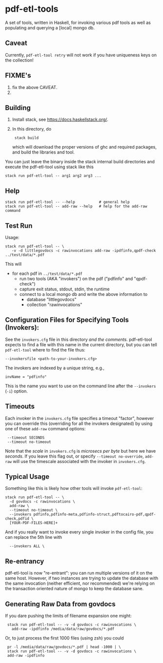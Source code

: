 # pdf-etl-tools

A set of tools, written in Haskell, for invoking various pdf tools
as well as populating and querying a [local] mongo db.

## Caveat

Currently, `pdf-etl-tool retry` will not work if you have uniqueness keys
on the collection!

## FIXME's

 1. fix the above CAVEAT.
 2. <much more>

## Building

1. Install stack, see https://docs.haskellstack.org/.

2. In this directory, do

        stack build

   which will download the proper versions of ghc and required packages, and
   build the libraries and tool.

You can just leave the binary inside the stack internal build directories and
execute the pdf-etl-tool using stack like this


    stack run pdf-etl-tool -- arg1 arg2 arg3 ...


## Help

    stack run pdf-etl-tool -- --help           # general help
    stack run pdf-etl-tool -- add-raw --help   # help for the add-raw command

## Test Run

Usage:

    stack run pdf-etl-tool -- \
       -v -d littlegovdocs -c rawinvocations add-raw -ipdfinfo,qpdf-check ../test/data/*.pdf

This will
  - for each pdf in `../test/data/*.pdf`
    - run two tools (AKA "invokers") on the pdf ("pdfinfo" and "qpdf-check")
    - capture exit status, stdout, stdin, the runtime
    - connect to a local mongo db and write the above information to
      - database "littlegovdocs"
      - collection "rawinvocations"

## Configuration Files for Specifying Tools (Invokers):

See the `invokers.cfg` file in this directory *and the comments.* pdf-etl-tool
expects to find a file with this name in the current directory, but you can tell
`pdf-etl-tool` where to find the file thus:

    --invokersfile <path-to-your-invokers.cfg>

The invokers are indexed by a unique string, e.g.,

    invName = "pdfinfo"

This is the name you want to use on the command line after the `--invokers` (`-i`) option.

## Timeouts

Each invoker in the `invokers.cfg` file specifies a timeout "factor", however
you can override this (overriding for all the invokers designated) by using one
of these `add-raw` command options:

     --timeout SECONDS
     --timeout no-timeout

Note that the *scale* in `invokers.cfg` is *microsecs per byte* but here we have
*seconds*.  If you leave this flag out, or specify `--timeout no-override`,
`add-raw` will use the timescale associated with the invoker in `invokers.cfg`.

## Typical Usage

Something like this is likely how other tools will invoke `pdf-etl-tool`:

    stack run pdf-etl-tool -- \
      -d govdocs -c rawinvocations \
      add-raw \
      --timeout no-timeout \
      --invokers pdfinfo,pdfinfo-meta,pdfinfo-struct,pdftocairo-pdf,qpdf-check,pdfid \
      [YOUR-PDF-FILES-HERE]+

And if you really want to invoke every single invoker in the config file, you
can replace the 5th line with

      --invokers ALL \

## Re-entrancy

pdf-etl-tool is now "re-entrant": you can run multiple versions of it on the
same host.  However, if two instances are trying to update the database with
the same invocation (neither efficient, nor recommended) we're relying on
the transaction oriented nature of mongo to keep the database sane.

## Generating Raw Data from govdocs

If you dare pushing the limits of filename expansion one might:

     stack run pdf-etl-tool -- -v -d govdocs -c rawinvocations \
       add-raw -ipdfinfo /media/data/raw/govdocs/*.pdf

Or, to just process the first 1000 files (using zsh) you could

     pr -l /media/data/raw/govdocs/*.pdf | head -1000 | \
     stack run pdf-etl-tool -- -v -d govdocs -c rawinvocations \
     add-raw -ipdfinfo
